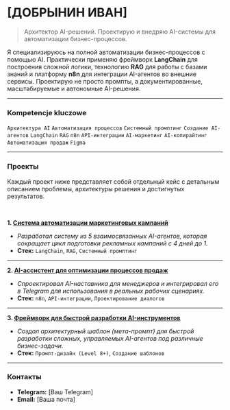 # [ДОБРЫНИН ИВАН]
> Архитектор AI-решений. Проектирую и внедряю AI-системы для автоматизации бизнес-процессов.

Я специализируюсь на полной автоматизации бизнес-процессов с помощью AI. Практически применяю фреймворк **LangChain** для построения сложной логики, технологию **RAG** для работы с базами знаний и платформу **n8n** для интеграции AI-агентов во внешние сервисы. Проектирую не просто промпты, а документированные, масштабируемые и автономные AI-решения.

---

###  Kompetencje kluczowe

`Архитектура AI` `Автоматизация процессов` `Системный промптинг` `Создание AI-агентов` `LangChain` `RAG` `n8n` `API-интеграции` `AI-маркетинг` `AI-копирайтинг` `Автоматизация продаж` `Figma`

---

### Проекты

Каждый проект ниже представляет собой отдельный кейс с детальным описанием проблемы, архитектуры решения и достигнутых результатов.

<br>

**1. [Система автоматизации маркетинговых кампаний](./project-01-marketing-automation/README.md)**
* *Разработал систему из 5 взаимосвязанных AI-агентов, которая сокращает цикл подготовки рекламных кампаний с 4 дней до 1.*
* **Стек:** `LangChain`, `RAG`, `Системный промптинг`

---

**2. [AI-ассистент для оптимизации процессов продаж](./project-02-sales-assistant/README.md)**
* *Спроектировал AI-наставника для менеджеров и интегрировал его в Telegram для использования в реальных рабочих сценариях.*
* **Стек:** `n8n`, `API-интеграции`, `Проектирование диалогов`

---

**3. [Фреймворк для быстрой разработки AI-инструментов](./project-03-meta-prompts/README.md)**
* *Создал архитектурный шаблон (мета-промпт) для быстрой разработки сложных, управляемых AI-агентов под различные бизнес-задачи.*
* **Стек:** `Промпт-дизайн (Level 8+)`, `Создание шаблонов`

---

### Контакты

* **Telegram:** [Ваш Telegram]
* **Email:** [Ваша почта]

